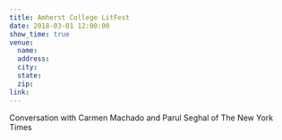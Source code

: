 ```yaml
---
title: Amherst College LitFest
date: 2018-03-01 12:00:00
show_time: true
venue:
  name:
  address:
  city:
  state:
  zip:
link:
---
```



Conversation with Carmen Machado and Parul Seghal of The New York Times